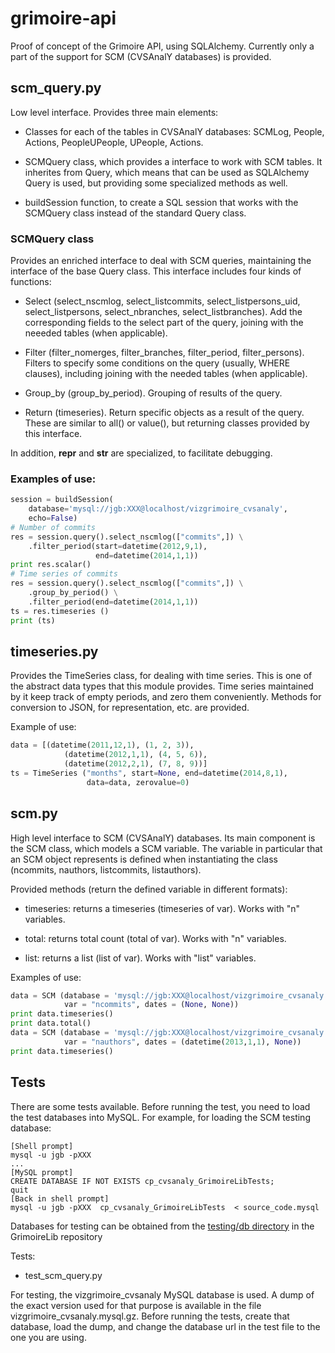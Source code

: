 grimoire-api
============

Proof of concept of the Grimoire API, using SQLAlchemy. Currently only a part of the support for SCM (CVSAnalY databases) is provided.

## scm_query.py

Low level interface. Provides three main elements:

* Classes for each of the tables in CVSAnalY databases: SCMLog, People, Actions, PeopleUPeople, UPeople, Actions.

* SCMQuery class, which provides a interface to work with SCM tables. It inherites from Query, which means that can be used as SQLAlchemy Query is used, but providing some specialized methods as well.

* buildSession function, to create a SQL session that works with the SCMQuery class instead of the standard Query class.

### SCMQuery class

Provides an enriched interface to deal with SCM queries, maintaining the interface of the base Query class. This interface includes four kinds of functions:

* Select (select_nscmlog, select_listcommits, select_listpersons_uid, select_listpersons, select_nbranches, select_listbranches). Add the corresponding fields to the select part of the query, joining with the neeeded tables (when applicable).

* Filter (filter_nomerges, filter_branches, filter_period, filter_persons). Filters to specify some conditions on the query (usually, WHERE clauses), including joining with the needed tables (when applicable).

* Group_by (group_by_period). Grouping of results of the query.

* Return (timeseries). Return specific objects as a result of the query. These are similar to all() or value(), but returning classes provided by this interface.

In addition, __repr__ and __str__ are specialized, to facilitate debugging.

### Examples of use:

```python
session = buildSession(
    database='mysql://jgb:XXX@localhost/vizgrimoire_cvsanaly',
    echo=False)
# Number of commits
res = session.query().select_nscmlog(["commits",]) \
    .filter_period(start=datetime(2012,9,1),
                   end=datetime(2014,1,1))
print res.scalar()
# Time series of commits
res = session.query().select_nscmlog(["commits",]) \
    .group_by_period() \
    .filter_period(end=datetime(2014,1,1))
ts = res.timeseries ()
print (ts)
```


## timeseries.py

Provides the TimeSeries class, for dealing with time series. This is one of the abstract data types that this module provides. Time series maintained by it keep track of empty periods, and zero them conveniently. Methods for conversion to JSON, for representation, etc. are provided.

Example of use:

```python
data = [(datetime(2011,12,1), (1, 2, 3)),
            (datetime(2012,1,1), (4, 5, 6)),
            (datetime(2012,2,1), (7, 8, 9))]
ts = TimeSeries ("months", start=None, end=datetime(2014,8,1),
                 data=data, zerovalue=0)
```

## scm.py

High level interface to SCM (CVSAnalY) databases. Its main component is the SCM class, which models a SCM variable. The variable in particular that an SCM object represents is defined when instantiating the class (ncommits, nauthors, listcommits, listauthors).

Provided methods (return the defined variable in different formats):

* timeseries: returns a timeseries (timeseries of var). Works with "n" variables.

* total: returns total count (total of var). Works with "n" variables.

* list: returns a list (list of var). Works with "list" variables.


Examples of use:

```python
data = SCM (database = 'mysql://jgb:XXX@localhost/vizgrimoire_cvsanaly',
            var = "ncommits", dates = (None, None))
print data.timeseries()
print data.total()
data = SCM (database = 'mysql://jgb:XXX@localhost/vizgrimoire_cvsanaly',
            var = "nauthors", dates = (datetime(2013,1,1), None))
print data.timeseries()
```

## Tests

There are some tests available. Before running the test, you need to load the test databases into MySQL. For example, for loading the SCM testing database:

```
[Shell prompt]
mysql -u jgb -pXXX
...
[MySQL prompt]
CREATE DATABASE IF NOT EXISTS cp_cvsanaly_GrimoireLibTests;
quit
[Back in shell prompt]
mysql -u jgb -pXXX  cp_cvsanaly_GrimoireLibTests  < source_code.mysql
```

Databases for testing can be obtained from the [testing/db directory](https://github.com/VizGrimoire/GrimoireLib/tree/master/testing/db) in the GrimoireLib repository 

Tests:

* test_scm_query.py

For testing, the vizgrimoire_cvsanaly MySQL database is used. A dump of the exact version used for that purpose is available in the file vizgrimoire_cvsanaly.mysql.gz. Before running the tests, create that database, load the dump, and change the database url in the test file to the one you are using.